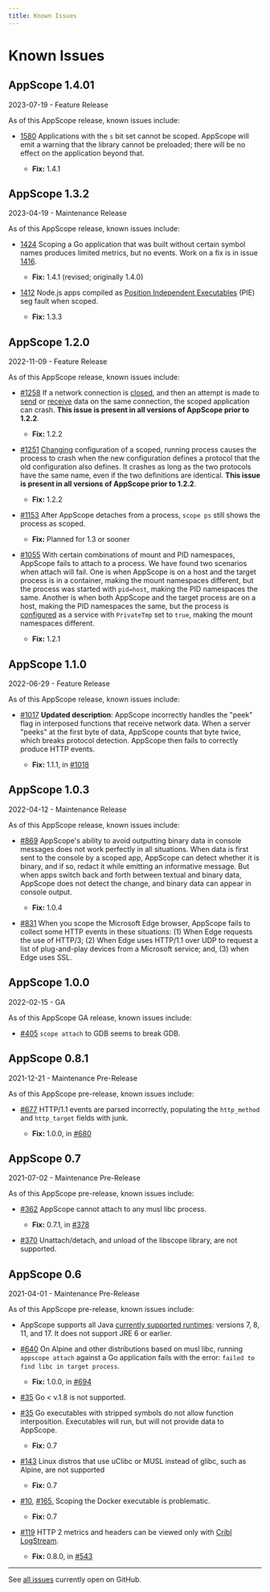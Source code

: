 ```yaml
---
title: Known Issues
---
```


# Known Issues

## AppScope 1.4.01

2023-07-19 - Feature Release

As of this AppScope release, known issues include:

- [1580](https://github.com/criblio/appscope/issues/1580) Applications with the `s` bit set cannot be scoped. AppScope will emit a warning that the library cannot be preloaded; there will be no effect on the application beyond that.

  - **Fix:** 1.4.1 

## AppScope 1.3.2

2023-04-19 - Maintenance Release

As of this AppScope release, known issues include:

- [1424](https://github.com/criblio/appscope/issues/1424) Scoping a Go application that was built without certain symbol names produces limited metrics, but no events. Work on a fix is in issue [1416](https://github.com/criblio/appscope/issues/1416).

  - **Fix:** 1.4.1 (revised; originally 1.4.0)

- [1412](https://github.com/criblio/appscope/issues/1412) Node.js apps compiled as [Position Independent Executables](https://www.redhat.com/en/blog/position-independent-executables-pie) (PIE) seg fault when scoped.

  - **Fix:** 1.3.3

## AppScope 1.2.0

2022-11-09 - Feature Release

As of this AppScope release, known issues include:

- [#1258](https://github.com/criblio/appscope/issues/1258) If a network connection is [closed](/docs/schema-reference#eventnetclose), and then an attempt is made to [send](/docs/schema-reference#eventnettx) or [receive](/docs/schema-reference#eventnetrx) data on the same connection, the scoped application can crash. <strong> This issue is present in all versions of AppScope prior to 1.2.2</strong>.

  - **Fix:** 1.2.2

- [#1251](https://github.com/criblio/appscope/issues/1251) [Changing](/docs/troubleshooting#dynamic-configuration) configuration of a scoped, running process causes the process to crash when the new configuration defines a protocol that the old configuration also defines. It crashes as long as the two protocols have the same name, even if the two definitions are identical. <strong> This issue is present in all versions of AppScope prior to 1.2.2</strong>.

  - **Fix:** 1.2.2

- [#1153](https://github.com/criblio/appscope/issues/1153) After AppScope detaches from a process, `scope ps` still shows the process as scoped.

  - **Fix:** Planned for 1.3 or sooner

- [#1055](https://github.com/criblio/appscope/issues/1055) With certain combinations of mount and PID namespaces, AppScope fails to attach to a process. We have found two scenarios when attach will fail. One is when AppScope is on a host and the target process is in a container, making the mount namespaces different, but the process was started with `pid=host`, making the PID namespaces the same. Another is when both AppScope and the target process are on a host, making the PID namespaces the same, but the process is [configured](https://www.freedesktop.org/software/systemd/man/systemd.exec.html#PrivateTmp=) as a service with `PrivateTmp` set to `true`, making the mount namespaces different.

  - **Fix:** 1.2.1

## AppScope 1.1.0

2022-06-29 - Feature Release

As of this AppScope release, known issues include:

- [#1017](https://github.com/criblio/appscope/issues/1017) **Updated description**: AppScope incorrectly handles the "peek" flag in interposed functions that receive network data. When a server "peeks" at the first byte of data, AppScope counts that byte twice, which breaks protocol detection. AppScope then fails to correctly produce HTTP events.

  - **Fix:** 1.1.1, in [#1018](https://github.com/criblio/appscope/issues/1018)

## AppScope 1.0.3

2022-04-12 - Maintenance Release

As of this AppScope release, known issues include:

- [#869](https://github.com/criblio/appscope/issues/869) AppScope's ability to avoid outputting binary data in console messages does not work perfectly in all situations. When data is first sent to the console by a scoped app, AppScope can detect whether it is binary, and if so, redact it while emitting an informative message. But when apps switch back and forth between textual and binary data, AppScope does not detect the change, and binary data can appear in console output.

  - **Fix:** 1.0.4
  
- [#831](https://github.com/criblio/appscope/issues/831) When you scope the Microsoft Edge browser, AppScope fails to collect some HTTP events in these situations: (1) When Edge requests the use of HTTP/3; (2) When Edge uses HTTP/1.1 over UDP to request a list of plug-and-play devices from a Microsoft service; and, (3) when Edge uses SSL.  

## AppScope 1.0.0

2022-02-15 - GA

As of this AppScope GA release, known issues include:

- [#405](https://github.com/criblio/appscope/issues/405) `scope attach` to GDB seems to break GDB.

## AppScope 0.8.1

2021-12-21 - Maintenance Pre-Release

As of this AppScope pre-release, known issues include:

- [#677](https://github.com/criblio/appscope/issues/677) HTTP/1.1 events are parsed incorrectly, populating the `http_method` and `http_target` fields with junk.

  - **Fix:** 1.0.0, in [#680](https://github.com/criblio/appscope/issues/680)  

## AppScope 0.7

2021-07-02 - Maintenance Pre-Release

As of this AppScope pre-release, known issues include:

- [#362](https://github.com/criblio/appscope/issues/362) AppScope cannot attach to any musl libc process.

  - **Fix:** 0.7.1, in [#378](https://github.com/criblio/appscope/issues/378)  

- [#370](https://github.com/criblio/appscope/issues/370) Unattach/detach, and unload of the libscope library, are not supported.

## AppScope 0.6

2021-04-01 - Maintenance Pre-Release

As of this AppScope pre-release, known issues include:

- AppScope supports all Java [currently supported runtimes](https://dev.java/download/releases/): versions 7, 8, 11, and 17. It does not support JRE 6 or earlier.

- [#640](https://github.com/criblio/appscope/issues/640) On Alpine and other distributions based on musl libc, running `appscope attach` against a Go application fails with the error: `failed to find libc in target process`.

  - **Fix:** 1.0.0, in [#694](https://github.com/criblio/appscope/issues/694)

- [#35](https://github.com/criblio/appscope/issues/35) Go < v.1.8 is not supported.

- [#35](https://github.com/criblio/appscope/issues/35) Go executables with stripped symbols do not allow function interposition. Executables will run, but will not provide data to AppScope.
  - **Fix:** 0.7

- [#143](https://github.com/criblio/appscope/issues/143) Linux distros that use uClibc or MUSL instead of glibc, such as Alpine, are not supported
  - **Fix:** 0.7

- [#10](https://github.com/criblio/appscope/issues/10), [#165,](https://github.com/criblio/appscope/issues/165) Scoping the Docker executable is problematic.
  - **Fix:** 0.7

- [#119](https://github.com/criblio/appscope/issues/119) HTTP 2 metrics and headers can be viewed only with [Cribl LogStream](https://cribl.io/product/).

  - **Fix:** 0.8.0, in [#543](https://github.com/criblio/appscope/issues/543) 

<hr>

See [all issues](https://github.com/criblio/appscope/issues) currently open on GitHub.